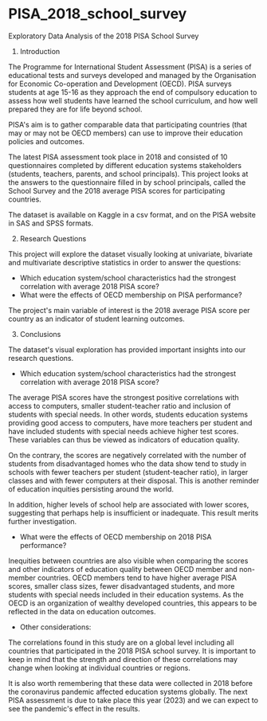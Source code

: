 # PISA_2018_school_survey
Exploratory Data Analysis of the 2018 PISA School Survey

1. Introduction

The Programme for International Student Assessment (PISA) is a series of educational tests and surveys developed and managed by the Organisation for 
Economic Co-operation and Development (OECD). PISA surveys students at age 15-16 as they approach the end of compulsory education to assess how well 
students have learned the school curriculum, and how well prepared they are for life beyond school.

PISA's aim is to gather comparable data that participating countries (that may or may not be OECD members) can use to improve their education policies 
and outcomes.

The latest PISA assessment took place in 2018 and consisted of 10 questionnaires completed by different education systems stakeholders (students, 
teachers, parents, and school principals). This project looks at the answers to the questionnaire filled in by school principals, called the School 
Survey and the 2018 average PISA scores for participating countries.

The dataset is available on Kaggle in a csv format, and on the PISA website in SAS and SPSS formats.

2. Research Questions

This project will explore the dataset visually looking at univariate, bivariate and multivariate descriptive statistics in order to answer the questions:

- Which education system/school characteristics had the strongest correlation with average 2018 PISA score?
- What were the effects of OECD membership on PISA performance?

The project's main variable of interest is the 2018 average PISA score per country as an indicator of student learning outcomes.

3. Conclusions

The dataset's visual exploration has provided important insights into our research questions.

- Which education system/school characteristics had the strongest correlation with average 2018 PISA score?

The average PISA scores have the strongest positive correlations with access to computers, smaller student-teacher ratio and inclusion of students with 
special needs. In other words, students education systems providing good access to computers, have more teachers per student and have included students 
with special needs achieve higher test scores. These variables can thus be viewed as indicators of education quality.

On the contrary, the scores are negatively correlated with the number of students from disadvantaged homes who the data show tend to study in schools 
with fewer teachers per student (student-teacher ratio), in larger classes and with fewer computers at their disposal. This is another reminder of 
education inquities persisting around the world.

In addition, higher levels of school help are associated with lower scores, suggesting that perhaps help is insufficient or inadequate. This result merits 
further investigation.

- What were the effects of OECD membership on 2018 PISA performance?

Inequities between countries are also visible when comparing the scores and other indicators of education quality between OECD member and non-member 
countries. OECD members tend to have higher average PISA scores, smaller class sizes, fewer disadvantaged students, and more students with special needs 
included in their education systems. As the OECD is an organization of wealthy developed countries, this appears to be reflected in the data on education 
outcomes.

- Other considerations:

The correlations found in this study are on a global level including all countries that participated in the 2018 PISA school survey. It is important to 
keep in mind that the strength and direction of these correlations may change when looking at individual countries or regions.

It is also worth remembering that these data were collected in 2018 before the coronavirus pandemic affected education systems globally. The next PISA 
assessment is due to take place this year (2023) and we can expect to see the pandemic's effect in the results.
